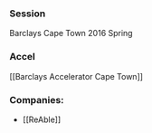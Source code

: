 
### Session
Barclays Cape Town 2016 Spring

### Accel
[[Barclays Accelerator Cape Town]]

### Companies:
- [[ReAble]]


